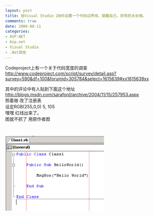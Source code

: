 ```yaml
---
layout: post
title: 给Visual Studio 2005设置一个代码边界线，提醒自己，别写的太长哦。
comments: true
date: 2006-08-11
categories:
- ASP.NET
- Asp.net
- Visual Studio
- .Net其他
---
```


<p>Codeproject上有一个关于代码宽度的调查<br /><a href="http://www.codeproject.com/script/survey/detail.asp?survey=590&amp;df=100&amp;forumid=305784&amp;select=1615639#xx1615639xx">http://www.codeproject.com/script/survey/detail.asp?survey=590&amp;df=100&amp;forumid=305784&amp;select=1615639#xx1615639xx</a></p>
<p>其中的评论中有人贴到下面这个地址<br /><a href="http://blogs.msdn.com/saraford/archive/2004/11/15/257953.aspx">http://blogs.msdn.com/saraford/archive/2004/11/15/257953.aspx</a><br />照着做 改了注册表<br />设定RGB(255,0,0) 5, 105 <br />嘿嘿 红线出来了。<br />图就不抓了 用原作者图</p>
<p> </p>
<p><img style="width: 317px; height: 241px;" src="/images/hbz_images/2e1c63c7-0ecb-4607-9c5e-64e24fa217cb.PNG" alt="Guidelines at columns 5 and 30"></p>				
